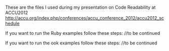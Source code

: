 These are the files I used during my presentation on Code Readability at ACCU2012
http://accu.org/index.php/conferences/accu_conference_2012/accu2012_schedule

If you want to run the Ruby examples follow these steps:
//to be continued

If you want to run the ook examples follow these steps:
//to be continued